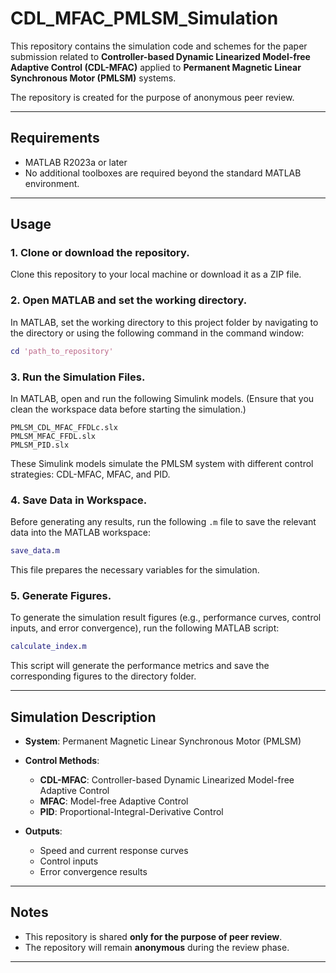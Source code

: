 


# CDL_MFAC_PMLSM_Simulation

This repository contains the simulation code and schemes for the paper submission related to **Controller-based Dynamic Linearized Model-free Adaptive Control (CDL-MFAC)** applied to **Permanent Magnetic Linear Synchronous Motor (PMLSM)** systems.

The repository is created for the purpose of anonymous peer review.

---

##  Requirements

- MATLAB R2023a or later
- No additional toolboxes are required beyond the standard MATLAB environment.

---


##  Usage

### 1. Clone or download the repository.

Clone this repository to your local machine or download it as a ZIP file.

### 2. Open MATLAB and set the working directory.

In MATLAB, set the working directory to this project folder by navigating to the directory or using the following command in the command window:

```matlab
cd 'path_to_repository'
```

### 3. Run the Simulation Files.

In MATLAB, open and run the following Simulink models. (Ensure that you clean the workspace data before starting the simulation.)

```Simulation
PMLSM_CDL_MFAC_FFDLc.slx
PMLSM_MFAC_FFDL.slx
PMLSM_PID.slx
```

These Simulink models simulate the PMLSM system with different control strategies: CDL-MFAC, MFAC, and PID.

### 4. Save Data in Workspace.

Before generating any results, run the following `.m` file to save the relevant data into the MATLAB workspace:

```MATLAB
save_data.m
```

This file prepares the necessary variables for the simulation.

### 5. Generate Figures.

To generate the simulation result figures (e.g., performance curves, control inputs, and error convergence), run the following MATLAB script:

```MATLAB
calculate_index.m
```

This script will generate the performance metrics and save the corresponding figures to the directory folder.

---

## Simulation Description

* **System**: Permanent Magnetic Linear Synchronous Motor (PMLSM)

* **Control Methods**:

  * **CDL-MFAC**: Controller-based Dynamic Linearized Model-free Adaptive Control
  * **MFAC**: Model-free Adaptive Control
  * **PID**: Proportional-Integral-Derivative Control

* **Outputs**:

  * Speed and current response curves
  * Control inputs
  * Error convergence results

---

## Notes

* This repository is shared **only for the purpose of peer review**.
* The repository will remain **anonymous** during the review phase.

---




